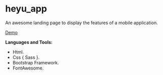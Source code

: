 # heyu_app
An awesome landing page to display the features of a mobile application.

[Demo](https://heyu.netlify.com/)

**Languages and Tools:**
- Html.
- Css { Sass }.
- Bootstrap Framework.
- FontAwesome.

